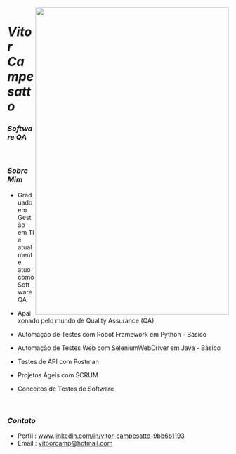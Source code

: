   <img align="right" width="440" height="700" right="0px" src="https://i.imgur.com/jJJRSB0.png">


# *Vitor Campesatto*
### *Software QA*


<br>

### *Sobre Mim*

<p align="left" margin-left="10px"> 
 
- Graduado em Gestão em TI e atualmente atuo como Software QA 

- Apaixonado pelo mundo de Quality Assurance (QA)  
 
- Automação de Testes com Robot Framework em Python - Básico

- Automação de Testes Web com SeleniumWebDriver em Java - Básico
  
- Testes de API com Postman 
  
- Projetos Ágeis com SCRUM

- Conceitos de Testes de Software
  
 
  
  
 


<br>



### *Contato*

- Perfil : www.linkedin.com/in/vitor-campesatto-9bb6b1193
- Email : vitoorcamp@hotmail.com

